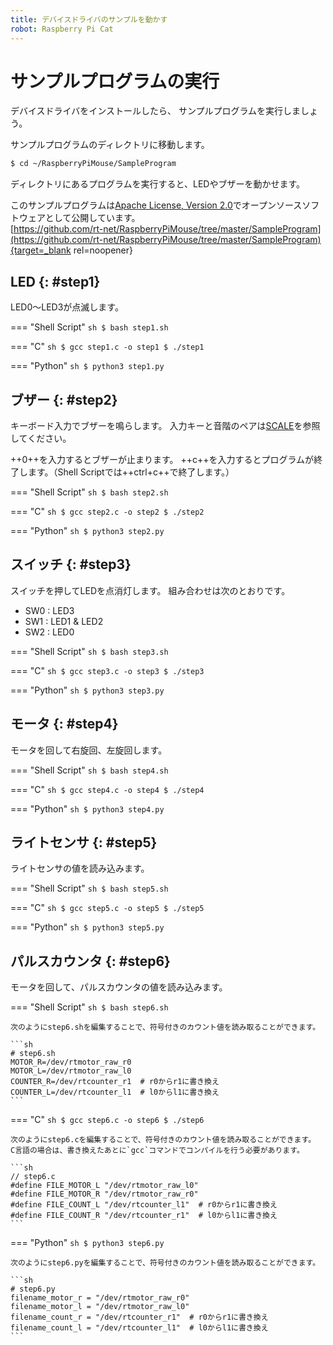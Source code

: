 ```yaml
---
title: デバイスドライバのサンプルを動かす
robot: Raspberry Pi Cat
---
```


# サンプルプログラムの実行

デバイスドライバをインストールしたら、
サンプルプログラムを実行しましょう。

サンプルプログラムのディレクトリに移動します。

```sh
$ cd ~/RaspberryPiMouse/SampleProgram
```

ディレクトリにあるプログラムを実行すると、LEDやブザーを動かせます。

このサンプルプログラムは[Apache License, Version 2.0](https://www.apache.org/licenses/LICENSE-2.0)でオープンソースソフトウェアとして公開しています。  
[https://github.com/rt-net/RaspberryPiMouse/tree/master/SampleProgram](https://github.com/rt-net/RaspberryPiMouse/tree/master/SampleProgram){target=_blank rel=noopener}

## LED {: #step1}

LED0〜LED3が点滅します。

=== "Shell Script"
    ```sh
    $ bash step1.sh
    ```

=== "C"
    ```sh
    $ gcc step1.c -o step1
    $ ./step1
    ```

=== "Python"
    ```sh
    $ python3 step1.py
    ```

## ブザー {: #step2}

キーボード入力でブザーを鳴らします。 入力キーと音階のペアは[SCALE](https://github.com/rt-net/RaspberryPiMouse/blob/master/SampleProgram/SCALE)を参照してください。

++0++を入力するとブザーが止まります。 ++c++を入力するとプログラムが終了します。（Shell Scriptでは++ctrl+c++で終了します。）

=== "Shell Script"
    ```sh
    $ bash step2.sh
    ```

=== "C"
    ```sh
    $ gcc step2.c -o step2
    $ ./step2
    ```

=== "Python"
    ```sh
    $ python3 step2.py
    ```

## スイッチ {: #step3}

スイッチを押してLEDを点消灯します。 組み合わせは次のとおりです。

* SW0 : LED3
* SW1 : LED1 & LED2
* SW2 : LED0

=== "Shell Script"
    ```sh
    $ bash step3.sh
    ```

=== "C"
    ```sh
    $ gcc step3.c -o step3
    $ ./step3
    ```

=== "Python"
    ```sh
    $ python3 step3.py
    ```

## モータ {: #step4}

モータを回して右旋回、左旋回します。

=== "Shell Script"
    ```sh
    $ bash step4.sh
    ```

=== "C"
    ```sh
    $ gcc step4.c -o step4
    $ ./step4
    ```

=== "Python"
    ```sh
    $ python3 step4.py
    ```

## ライトセンサ {: #step5}

ライトセンサの値を読み込みます。

=== "Shell Script"
    ```sh
    $ bash step5.sh
    ```

=== "C"
    ```sh
    $ gcc step5.c -o step5
    $ ./step5
    ```

=== "Python"
    ```sh
    $ python3 step5.py
    ```

## パルスカウンタ {: #step6}

モータを回して、パルスカウンタの値を読み込みます。

=== "Shell Script"
    ```sh
    $ bash step6.sh
    ```

    次のようにstep6.shを編集することで、符号付きのカウント値を読み取ることができます。

    ```sh
    # step6.sh
    MOTOR_R=/dev/rtmotor_raw_r0
    MOTOR_L=/dev/rtmotor_raw_l0
    COUNTER_R=/dev/rtcounter_r1  # r0からr1に書き換え
    COUNTER_L=/dev/rtcounter_l1  # l0からl1に書き換え
    ```

=== "C"
    ```sh
    $ gcc step6.c -o step6
    $ ./step6
    ```

    次のようにstep6.cを編集することで、符号付きのカウント値を読み取ることができます。  
    C言語の場合は、書き換えたあとに`gcc`コマンドでコンパイルを行う必要があります。

    ```sh
    // step6.c
    #define FILE_MOTOR_L "/dev/rtmotor_raw_l0"
    #define FILE_MOTOR_R "/dev/rtmotor_raw_r0"
    #define FILE_COUNT_L "/dev/rtcounter_l1"  # r0からr1に書き換え
    #define FILE_COUNT_R "/dev/rtcounter_r1"  # l0からl1に書き換え
    ```

=== "Python"
    ```sh
    $ python3 step6.py
    ```

    次のようにstep6.pyを編集することで、符号付きのカウント値を読み取ることができます。

    ```sh
    # step6.py
    filename_motor_r = "/dev/rtmotor_raw_r0"
    filename_motor_l = "/dev/rtmotor_raw_l0"
    filename_count_r = "/dev/rtcounter_r1"  # r0からr1に書き換え
    filename_count_l = "/dev/rtcounter_l1"  # l0からl1に書き換え
    ```
